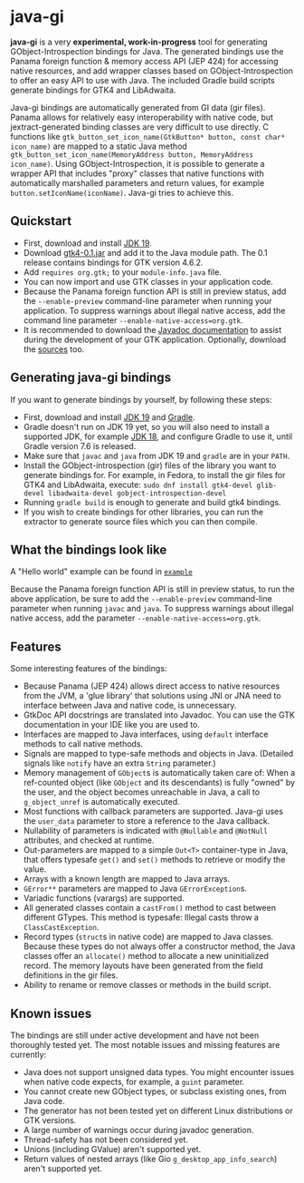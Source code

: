# java-gi

**java-gi** is a very **experimental, work-in-progress** tool for generating GObject-Introspection bindings for Java. The generated bindings use the Panama foreign function & memory access API (JEP 424) for accessing native resources, and add wrapper classes based on GObject-Introspection to offer an easy API to use with Java. The included Gradle build scripts generate bindings for GTK4 and LibAdwaita.

Java-gi bindings are automatically generated from GI data (gir files).
Panama allows for relatively easy interoperability with native code, but jextract-generated binding classes are very difficult to use directly.
C functions like `gtk_button_set_icon_name(GtkButton* button, const char* icon_name)` are mapped to a static Java method `gtk_button_set_icon_name(MemoryAddress button, MemoryAddress icon_name)`.
Using GObject-Introspection, it is possible to generate a wrapper API that includes "proxy" classes that native functions with automatically marshalled parameters and return values, for example `button.setIconName(iconName)`.
Java-gi tries to achieve this.

## Quickstart

- First, download and install [JDK 19](https://jdk.java.net/19/).
- Download [gtk4-0.1.jar](https://github.com/jwharm/java-gi/releases/download/v0.1/gtk4-0.1.jar) and add it to the Java module path. The 0.1 release contains bindings for GTK version 4.6.2.
- Add `requires org.gtk;` to your `module-info.java` file.
- You can now import and use GTK classes in your application code.
- Because the Panama foreign function API is still in preview status, add the `--enable-preview` command-line parameter when running your application. To suppress warnings about illegal native access, add the command line parameter `--enable-native-access=org.gtk`.
- It is recommended to download the [Javadoc documentation](https://github.com/jwharm/java-gi/releases/download/v0.1/gtk4-0.1-javadoc.jar) to assist during the development of your GTK application. Optionally, download the [sources](https://github.com/jwharm/java-gi/releases/download/v0.1/gtk4-0.1-sources.jar) too.

## Generating java-gi bindings

If you want to generate bindings by yourself, by following these steps:
- First, download and install [JDK 19](https://jdk.java.net/19/) and [Gradle](https://gradle.org/).
- Gradle doesn't run on JDK 19 yet, so you will also need to install a supported JDK, for example [JDK 18](https://jdk.java.net/18/), and configure Gradle to use it, until Gradle version 7.6 is released.
- Make sure that `javac` and `java` from JDK 19 and `gradle` are in your `PATH`.
- Install the GObject-introspection (gir) files of the library you want to generate bindings for. 
  For example, in Fedora, to install the gir files for GTK4 and LibAdwaita, execute: `sudo dnf install gtk4-devel glib-devel libadwaita-devel gobject-introspection-devel`
- Running `gradle build` is enough to generate and build gtk4 bindings.
- If you wish to create bindings for other libraries, you can run the extractor to generate source files which you can then compile.

## What the bindings look like

A "Hello world" example can be found in [`example`](https://github.com/jwharm/java-gi/blob/main/example/src/main/java/io/github/jwharm/javagi/example/HelloWorld.java)

Because the Panama foreign function API is still in preview status, to run the above application, be sure to add the `--enable-preview` command-line parameter when running `javac` and `java`. To suppress warnings about illegal native access, add the parameter `--enable-native-access=org.gtk`.

## Features
Some interesting features of the bindings:
* Because Panama (JEP 424) allows direct access to native resources from the JVM, a 'glue library' that solutions using JNI or JNA need to interface between Java and native code, is unnecessary.
* GtkDoc API docstrings are translated into Javadoc. You can use the GTK documentation in your IDE like you are used to.
* Interfaces are mapped to Java interfaces, using `default` interface methods to call native methods.
* Signals are mapped to type-safe methods and objects in Java. (Detailed signals like `notify` have an extra `String` parameter.)
* Memory management of `GObject`s is automatically taken care of: When a ref-counted object (like `GObject` and its descendants) is fully "owned" by the user, and the object becomes unreachable in Java, a call to `g_object_unref` is automatically executed.
* Most functions with callback parameters are supported. Java-gi uses the `user_data` parameter to store a reference to the Java callback.
* Nullability of parameters is indicated with `@Nullable` and `@NotNull` attributes, and checked at runtime.
* Out-parameters are mapped to a simple `Out<T>` container-type in Java, that offers typesafe `get()` and `set()` methods to retrieve or modify the value.
* Arrays with a known length are mapped to Java arrays.
* `GError**` parameters are mapped to Java `GErrorException`s.
* Variadic functions (varargs) are supported.
* All generated classes contain a `castFrom()` method to cast between different GTypes. This method is typesafe: Illegal casts throw a `ClassCastException`.
* Record types (`struct`s in native code) are mapped to Java classes. Because these types do not always offer a constructor method, the Java classes offer an `allocate()` method to allocate a new uninitialized record. The memory layouts have been generated from the field definitions in the gir files.
* Ability to rename or remove classes or methods in the build script.

## Known issues
The bindings are still under active development and have not been thoroughly tested yet. The most notable issues and missing features are currently:
* Java does not support unsigned data types. You might encounter issues when native code expects, for example, a `guint` parameter.
* You cannot create new GObject types, or subclass existing ones, from Java code.
* The generator has not been tested yet on different Linux distributions or GTK versions.
* A large number of warnings occur during javadoc generation.
* Thread-safety has not been considered yet.
* Unions (including GValue) aren't supported yet.
* Return values of nested arrays (like Gio `g_desktop_app_info_search`) aren't supported yet.
